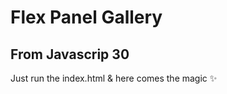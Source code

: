 # Flex Panel Gallery
## From Javascrip 30

Just run the index.html & here comes the magic :sparkles: